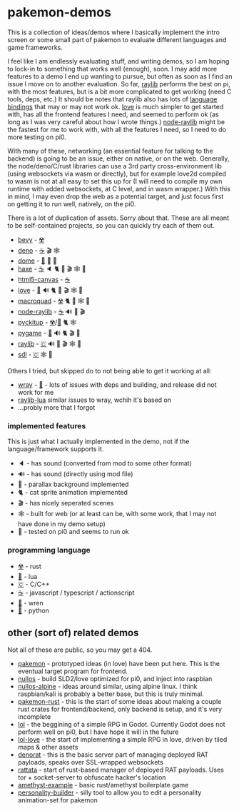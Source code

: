 # pakemon-demos

This is a collection of ideas/demos where I basically implement the intro screen or some small part of pakemon to evaluate different languages and game frameworks.

I feel like I am endlessly evaluating stuff, and writing demos, so I am hoping to lock-in to something that works well (enough), soon. I may add more features to a demo I end up wanting to pursue, but often as soon as I find an issue I move on to another evaluation. So far, [raylib](raylib/) performs the best on pi, with the most features, but is a bit more complicated to get working (need C tools, deps, etc.) It should be notes that raylib also has lots of [language bindings](https://github.com/raysan5/raylib/blob/master/BINDINGS.md) that may or may not work ok. [love](love/) is much simpler to get started with, has all the frontend features I need, and seemed to perform ok (as long as I was very careful about how I wrote things.) [node-raylib](node-raylib/) might be the fastest for me to work with, with all the features I need, so I need to do more testing on pi0.

With many of these, networking (an essential feature for talking to the backend) is going to be an issue, either on native, or on the web. Generally, the node/deno/C/rust libraries can use a 3rd party cross-environment lib (using websockets via wasm or directly), but for example love2d compiled to wasm is not at all easy to set this up for (I will need to compile my own runtime with added websockets, at C level, and in wasm wrapper.) With this in mind, I may even drop the web as a potential target, and just focus first on getting it to run well, natively, on the pi0.

There is a lot of duplication of assets. Sorry about that. These are all meant to be self-contained projects, so you can quickly try each of them out.

- [bevy](bevy/) - [☢️](https://www.rust-lang.org/)
- [deno](deno/) - [☕](https://developer.mozilla.org/en-US/docs/Web/JavaScript/Reference) 🎬 🕸️
- [dome](dome/) - [🐤](https://wren.io/) 🌄 🥧 
- [haxe](haxe/) - [☕](https://developer.mozilla.org/en-US/docs/Web/JavaScript/Reference) 🔈 🐈 🌄 🎬 🕸️ 🥧 
- [html5-canvas](html5-canvas/) - [☕](https://developer.mozilla.org/en-US/docs/Web/JavaScript/Reference) 
- [love](love/) - [🌙](https://www.lua.org/) 🔊 🐈 🌄 🎬 🕸️ 🥧
- [macroquad](macroquad/) - [☢️](https://www.rust-lang.org/) 🐈 🌄 🕸️ 🥧
- [node-raylib](node-raylib/) - [☕](https://developer.mozilla.org/en-US/docs/Web/JavaScript/Reference) 🔊 🌄 🎬
- [pyckitup](pyckitup/) - [☢️](https://www.rust-lang.org/)/[🐍](https://www.python.org/) 🐈 🕸️
- [pygame](pygame/) - [🐍](https://www.python.org/) 🔊 🐈 🎬 🌄
- [raylib](raylib/) - [🇨](https://en.cppreference.com/w/c/language) 🔊 🌄 🎬 🕸️ 🥧
- [sdl](sdl/) - [🇨](https://en.cppreference.com/w/c/language) 🕸️ 🥧


Others I tried, but skipped do to not being able to get it working at all:

- [wray](https://github.com/TSnake41/raylib-wren) - [🐤](https://wren.io/) - lots of issues with deps and building, and release did not work for me
- [raylib-lua](https://github.com/TSnake41/raylib-lua) similar issues to wray, wchih it's based on
- ...probly more that I forgot

### implemented features

This is just what I actually implemented in the demo, not if the language/framework supports it.

- 🔈 - has sound (converted from mod to some other format)
- 🔊 - has sound (directly using mod file)
- 🌄 - parallax background implemented
- 🐈 - cat sprite animation implemented
- 🎬 - has nicely seperated scenes
- 🕸️ - built for web (or at least can be, with some work, that I may not have done in my demo setup)
- 🥧 - tested on pi0 and seems to run ok


### programming language

- [☢️](https://www.rust-lang.org/) - rust
- [🌙](https://www.lua.org/) - lua
- [🇨](https://en.cppreference.com/w/c/language) - C/C++
- [☕](https://developer.mozilla.org/en-US/docs/Web/JavaScript/Reference) - javascript / typescript / actionscript
- [🐤](https://wren.io/) - wren
- [🐍](https://www.python.org/) - python


## other (sort of) related demos

Not all of these are public, so you may get a 404.

- [pakemon](https://github.com/notnullgames/pakemon) - prototyped ideas (in love) have been put here. This is the eventual target program for frontend.
- [nullos](https://github.com/notnullgames/nullos) - build SLD2/love optimized for pi0, and inject into raspbian
- [nullos-alpine](https://github.com/notnullgames/nullos-alpine) - ideas around similar, using alpine linux. I think raspbian/kali is probably a better base, but this is truly minimal.
- [pakemon-rust](https://github.com/notnullgames/pakemon-rust) - this is the start of some ideas about making a couple rust crates for frontend/backend, only backend is setup, and it's very incomplete
- [lol](https://github.com/notnullgames/lol) - the beggining of a simple RPG in Godot. Currently Godot does not perform well on pi0, but I have hope it will in the future
- [lol-love](https://github.com/notnullgames/lol-love) - the start of implementing a simple RPG in love, driven by tiled maps & other assets
- [denorat](https://github.com/notnullgames/denorat) - this is the basic server part of managing deployed RAT payloads, speaks over SSL-wrapped websockets
- [rattata](https://github.com/notnullgames/rattata) - start of rust-based manager of deployed RAT payloads. Uses tor + socket-server to obfuscate hacker's location 
- [amethyst-example](https://github.com/notnullgames/amethyst-example) - basic rust/amethyst boilerplate game
- [personality-builder](https://github.com/notnullgames/pakemon-personalitybuilder) - silly tool to allow you to edit a personality animation-set for pakemon